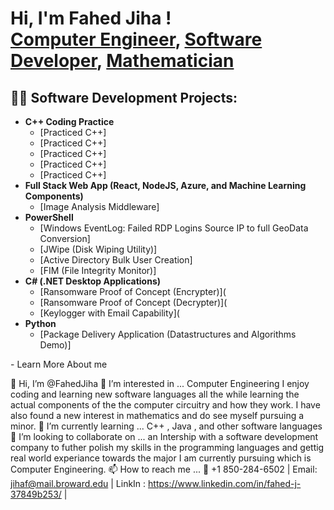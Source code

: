 <h1>Hi, I'm Fahed Jiha ! <br/><a href="https://github.com/joshmadakor1">Computer Engineer</a>, <a href="https://www.linkedin.com/in/fahed-j-37849b253/">Software Developer</a>, <a href="https://www.youtube.com/c/joshmadakor">Mathematician </a></h1>

<h2>👨‍💻 Software Development Projects:</h2>

- <b> C++ Coding Practice</b>
  - [Practiced C++]
  - [Practiced C++]
  - [Practiced C++]
  - [Practiced C++]
  - [Practiced C++]
- <b>Full Stack Web App (React, NodeJS, Azure, and Machine Learning Components)</b>
  - [Image Analysis Middleware]
- <b>PowerShell</b>
  - [Windows EventLog: Failed RDP Logins Source IP to full GeoData Conversion]
  - [JWipe (Disk Wiping Utility)]
  - [Active Directory Bulk User Creation]
  - [FIM (File Integrity Monitor)]
- <b>C# (.NET Desktop Applications)</b>
  - [Ransomware Proof of Concept (Encrypter)](
  - [Ransomware Proof of Concept (Decrypter)](
  - [Keylogger with Email Capability](
- <b>Python</b>
  - [Package Delivery Application (Datastructures and Algorithms Demo)]

-<h> Learn More About me 

👋 Hi, I’m @FahedJiha
👀 I’m interested in ... Computer Engineering I enjoy coding and learning new software languages all the while learning the actual components of the the computer circuitry and how they work.
  I have also found a new interest in mathematics and do see myself  pursuing a minor.
🌱 I’m currently learning ... C++ , Java , and other software languages
💞️ I’m looking to collaborate on ... an Intership with a software development company to futher polish my skills in the programming languages and gettig real world experiance towards the major I am currently pursuing which is Computer Engineering.
📫 How to reach me ... 📱 +1 850-284-6502 | Email: jihaf@mail.broward.edu | LinkIn : https://www.linkedin.com/in/fahed-j-37849b253/ |
